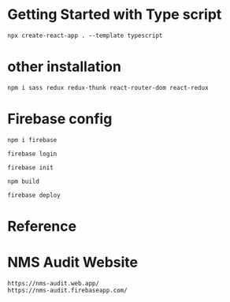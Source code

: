 # Getting Started with Type script 
    npx create-react-app . --template typescript

# other installation
    npm i sass redux redux-thunk react-router-dom react-redux

# Firebase config
    npm i firebase

    firebase login

    firebase init

    npm build

    firebase deploy

# Reference


# NMS Audit Website
    https://nms-audit.web.app/
    https://nms-audit.firebaseapp.com/




